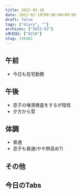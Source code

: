 ```yaml
---
title: 2022-02-10
date: 2022-02-10T00:00:00+09:00
draft: false
tags: ["diary", ""]
archives: ["2022-02"]
n年日記: ["0210"]
slug: 334481
---
```

## 午前
- 今日も在宅勤務
## 午後
- 息子の唾液検査をするが陰性
- 夕方から雪
## 体調
- 普通
- 息子も普通(やや熱高め?)
## その他
## 今日のTabs